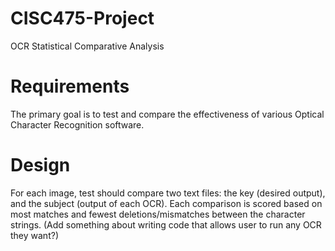 # CISC475-Project
OCR Statistical Comparative Analysis

# Requirements
The primary goal is to test and compare the effectiveness of various Optical Character Recognition software.

# Design
For each image, test should compare two text files: the key (desired output), and the subject (output of each OCR). Each comparison is scored based on most matches and fewest deletions/mismatches between the character strings.
(Add something about writing code that allows user to run any OCR they want?)
